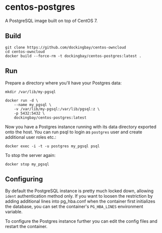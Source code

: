 centos-postgres
===============

A PostgreSQL image built on top of CentOS 7.

Build
-----

    git clone https://github.com/dockingbay/centos-owncloud
    cd centos-owncloud
    docker build --force-rm -t dockingbay/centos-postgres:latest .

Run
---

Prepare a directory where you'll have your Postgres data:

    mkdir /var/lib/my-pgsql

    docker run -d \
        --name my_pgsql \
        -v /var/lib/my-pgsql:/var/lib/pgsql:z \
        -p 5432:5432 \
        dockingbay/centos-postgres:latest

Now you have a Postgres instance running with its data directory
exported onto the host. You can run psql to login as `postgres` user
and create additional user roles etc.:

    docker exec -i -t -u postgres my_pgsql psql

To stop the server again:

    docker stop my_pgsql

Configuring
-----------

By default the PostgreSQL instance is pretty much locked down,
allowing `ident` authentication method only. If you want to loosen the
restriction by adding additional lines into pg_hba.conf when the
container first initializes the database, you can set the container's
`PG_HBA_LINES` environment variable.

To configure the Postgres instance further you can edit the config
files and restart the container.
